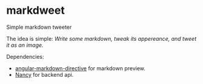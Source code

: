 # markdweet
Simple markdown tweeter

The idea is simple: _Write some markdown, tweak its appereance, and tweet it as an image._

Dependencies:

* [angular-markdown-directive](https://github.com/btford/angular-markdown-directive) for markdown preview.
* [Nancy](https://github.com/NancyFx/Nancy) for backend api.

